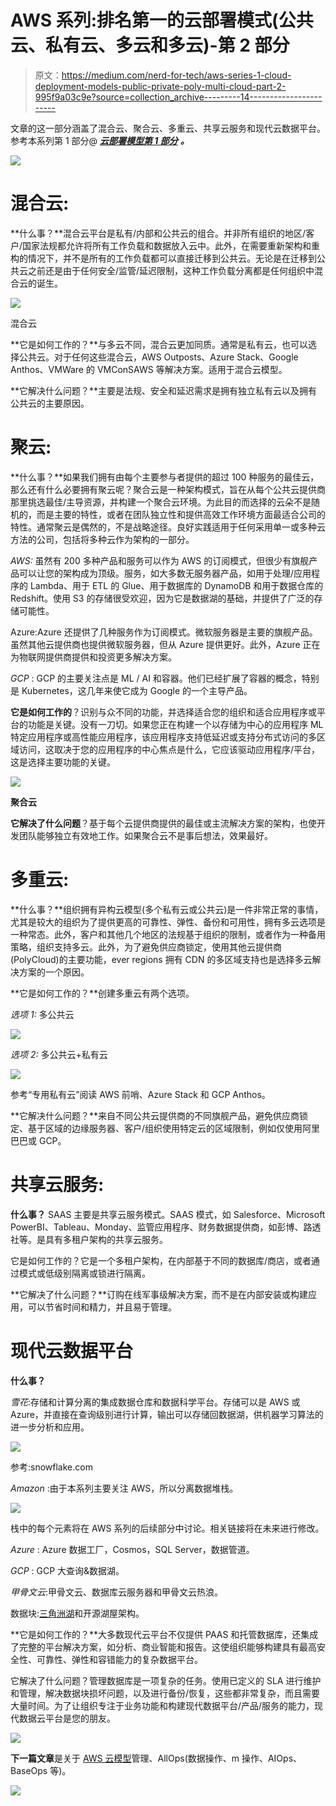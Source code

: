 # AWS 系列:排名第一的云部署模式(公共云、私有云、多云和多云)-第 2 部分

> 原文：<https://medium.com/nerd-for-tech/aws-series-1-cloud-deployment-models-public-private-poly-multi-cloud-part-2-995f9a03c9e?source=collection_archive---------14----------------------->

文章的这一部分涵盖了混合云、聚合云、多重云、共享云服务和现代云数据平台。参考本系列第 1 部分@ [***云部署模型第 1 部分***](/p/d405a94d5d1a) ***。***

![](img/c0b23db1e50819b1e8522dd0e27be951.png)

# 混合云:

**什么事？**混合云平台是私有/内部和公共云的组合。并非所有组织的地区/客户/国家法规都允许将所有工作负载和数据放入云中。此外，在需要重新架构和重构的情况下，并不是所有的工作负载都可以直接迁移到公共云。无论是在迁移到公共云之前还是由于任何安全/监管/延迟限制，这种工作负载分离都是任何组织中混合云的诞生。

![](img/da9311ca167c63ce2a40e5ac5569c521.png)

混合云

**它是如何工作的？**与多云不同，混合云更加同质。通常是私有云，也可以选择公共云。对于任何这些混合云，AWS Outposts、Azure Stack、Google Anthos、VMWare 的 VMConSAWS 等解决方案。适用于混合云模型。

**它解决什么问题？**主要是法规、安全和延迟需求是拥有独立私有云以及拥有公共云的主要原因。

# 聚云:

**什么事？**如果我们拥有由每个主要参与者提供的超过 100 种服务的最佳云，那么还有什么必要拥有聚云呢？聚合云是一种架构模式，旨在从每个公共云提供商那里挑选最佳/主导资源，并构建一个聚合云环境。为此目的而选择的云朵不是随机的，而是主要的特性，或者在团队独立性和提供高效工作环境方面最适合公司的特性。通常聚云是偶然的，不是战略途径。良好实践适用于任何采用单一或多种云方法的公司，包括将多种云作为架构的一部分。

*AWS:* 虽然有 200 多种产品和服务可以作为 AWS 的订阅模式，但很少有旗舰产品可以让您的架构成为顶级。服务，如大多数无服务器产品，如用于处理/应用程序的 Lambda、用于 ETL 的 Glue、用于数据库的 DynamoDB 和用于数据仓库的 Redshift。使用 S3 的存储很受欢迎，因为它是数据湖的基础，并提供了广泛的存储可能性。

Azure:Azure 还提供了几种服务作为订阅模式。微软服务器是主要的旗舰产品。虽然其他云提供商也提供微软服务器，但从 Azure 提供更好。此外，Azure 正在为物联网提供商提供和投资更多解决方案。

*GCP* : GCP 的主要关注点是 ML / AI 和容器。他们已经扩展了容器的概念，特别是 Kubernetes，这几年来使它成为 Google 的一个主导产品。

**它是如何工作的**？识别与众不同的功能，并选择适合您的组织和适合应用程序或平台的功能是关键。没有一刀切。如果您正在构建一个以存储为中心的应用程序 ML 特定应用程序或高性能应用程序，该应用程序支持低延迟或支持分布式访问的多区域访问，这取决于您的应用程序的中心焦点是什么，它应该驱动应用程序/平台，这是选择主要功能的关键。

![](img/654c55c54bce086a169119ff00ad6cc1.png)

**聚合云**

**它解决了什么问题**？基于每个云提供商提供的最佳或主流解决方案的架构，也使开发团队能够独立有效地工作。如果聚合云不是事后想法，效果最好。

# 多重云:

**什么事？**组织拥有异构云模型(多个私有云或公共云)是一件非常正常的事情，尤其是较大的组织为了提供更高的可靠性、弹性、备份和可用性，拥有多云选项是一种常态。此外，客户和其他几个地区的法规基于组织的限制，或者作为一种备用策略，组织支持多云。此外，为了避免供应商锁定，使用其他云提供商(PolyCloud)的主要功能，ever regions 拥有 CDN 的多区域支持也是选择多云解决方案的一个原因。

**它是如何工作的？**创建多重云有两个选项。

*选项 1:* 多公共云

![](img/cde8fa5d8e5d9c5331ba75d0287dc169.png)

*选项 2:* 多公共云+私有云

![](img/e3281e7e7abd2897026698d16fbe46d7.png)

参考“专用私有云”阅读 AWS 前哨、Azure Stack 和 GCP Anthos。

**它解决什么问题？**来自不同公共云提供商的不同旗舰产品，避免供应商锁定、基于区域的边缘服务器、客户/组织使用特定云的区域限制，例如仅使用阿里巴巴或 GCP。

# 共享云服务:

**什么事？** SAAS 主要是共享云服务模式。SAAS 模式，如 Salesforce、Microsoft PowerBI、Tableau、Monday、监管应用程序、财务数据提供商，如彭博、路透社等。是具有多租户架构的共享云服务。

它是如何工作的？它是一个多租户架构，在内部基于不同的数据库/商店，或者通过模式或低级别隔离或锁进行隔离。

**它解决了什么问题？**订购在线军事级解决方案，而不是在内部安装或构建应用，可以节省时间和精力，并且易于管理。

# 现代云数据平台

**什么事？**

*雪花*:存储和计算分离的集成数据仓库和数据科学平台。存储可以是 AWS 或 Azure，并直接在查询级别进行计算，输出可以存储回数据湖，供机器学习算法的进一步分析和应用。

![](img/a4ce741cb09634c44c59fc06ecc6c954.png)

参考:snowflake.com

*Amazon* :由于本系列主要关注 AWS，所以分离数据堆栈。

![](img/67d2bc0a30523e07f282b20d7216e8b4.png)

栈中的每个元素将在 AWS 系列的后续部分中讨论。相关链接将在未来进行修改。

*Azure* : Azure 数据工厂，Cosmos，SQL Server，数据管道。

*GCP* : GCP 大查询&数据湖。

*甲骨文云*:甲骨文云、数据库云服务器和甲骨文云热浪。

数据块:[三角洲湖](https://databricks.com/try-databricks?utm_medium=cpc&utm_source=google&utm_campaign=2073787418&utm_offer=try-databricks&utm_content=trial&utm_term=data%20bricks&gclid=Cj0KCQjwk4yGBhDQARIsACGfAesUET_rj1WvrEKO9jefYI4MkSQcRZYXmvCTEN4t8M959pNKVgGD5GMaAm-5EALw_wcB)和开源湖屋架构。

**它是如何工作的？**大多数现代云平台不仅提供 PAAS 和托管数据库，还集成了完整的平台解决方案，如分析、商业智能和报告。这使组织能够构建具有最高安全性、可靠性、弹性和容错能力的复杂数据平台。

它解决了什么问题？管理数据库是一项复杂的任务。使用已定义的 SLA 进行维护和管理，解决数据块损坏问题，以及进行备份/恢复，这些都非常复杂，而且需要大量时间。为了让组织专注于业务功能和构建现代数据平台/产品/服务的能力，现代数据云平台是您的朋友。

![](img/49543d7ab7dc66bbad15d941926349d7.png)

**下一篇文章**是关于 [AWS 云模型](/p/3244fc60bc55)管理、AllOps(数据操作、m 操作、AIOps、BaseOps 等)。

![](img/96b2ff1e6b6768397d2d064409ff3570.png)